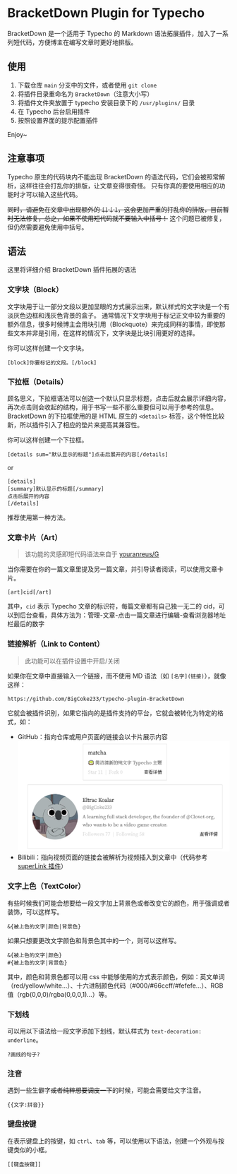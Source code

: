 # BracketDown Plugin for Typecho

BracketDown 是一个适用于 Typecho 的 Markdown 语法拓展插件，加入了一系列短代码，方便博主在编写文章时更好地排版。

## 使用

1. 下载仓库 `main` 分支中的文件，或者使用 `git clone`
2. 将插件目录重命名为 `BracketDown`（注意大小写）
3. 将插件文件夹放置于 typecho 安装目录下的 `/usr/plugins/` 目录
4. 在 Typecho 后台启用插件
5. 按照设置界面的提示配置插件

Enjoy~

## 注意事项

Typecho 原生的代码块内不能出现 BracketDown 的语法代码，它们会被照常解析，这样往往会打乱你的排版，让文章变得很奇怪。
只有你真的要使用相应的功能时才可以输入这些代码。

~~同时，请避免在文章中出现额外的 `[]` `[` `]`，这会更加严重的打乱你的排版，目前暂时无法修复，总之，如果不使用短代码就不要输入中括号！~~
这个问题已被修复，但仍然需要避免使用中括号。

## 语法

这里将详细介绍 BracketDown 插件拓展的语法

### 文字块（Block）

文字块用于让一部分文段以更加显眼的方式展示出来，默认样式的文字块是一个有淡灰色边框和浅灰色背景的盒子。
通常情况下文字块用于标记正文中较为重要的额外信息，很多时候博主会用块引用（Blockquote）来完成同样的事情，即使那些文本并非是引用，在这样的情况下，文字块是比块引用更好的选择。

你可以这样创建一个文字块。

```
[block]你要标记的文段。[/block]
```

### 下拉框（Details）

顾名思义，下拉框语法可以创造一个默认只显示标题，点击后就会展示详细内容，再次点击则会收起的结构，用于书写一些不那么重要但可以用于参考的信息。
BracketDown 的下拉框使用的是 HTML 原生的 `<details>` 标签，这个特性比较新，所以插件引入了相应的垫片来提高其兼容性。

你可以这样创建一个下拉框。

```
[details sum="默认显示的标题"]点击后展开的内容[/details]
```

or

```
[details]
[summary]默认显示的标题[/summary]
点击后展开的内容
[/details]
```

推荐使用第一种方法。

### 文章卡片（Art）

> 该功能的灵感即短代码语法来自于 [youranreus/G](https://github.com/youranreus/G)

当你需要在你的一篇文章里提及另一篇文章，并引导读者阅读，可以使用文章卡片。

```
[art]cid[/art]
```

其中，`cid` 表示 Typecho 文章的标识符，每篇文章都有自己独一无二的 cid，可以到后台查看，具体方法为：管理-文章-点击一篇文章进行编辑-查看浏览器地址栏最后的数字

### 链接解析（Link to Content）

> 此功能可以在插件设置中开启/关闭

如果你在文章中直接输入一个链接，而不使用 MD 语法（如 `[名字](链接)`），就像这样：

```
https://github.com/BigCoke233/typecho-plugin-BracketDown
```

它就会被插件识别，如果它指向的是插件支持的平台，它就会被转化为特定的格式，如：

- GitHub：指向仓库或用户页面的链接会以卡片展示内容
![](docs/github-card.png)
- Bilibili：指向视频页面的链接会被解析为视频插入到文章中（代码参考 [superLink 插件](https://github.com/ShangJixin/Typecho-Plugin-superLink/)）


### 文字上色（TextColor）

有些时候我们可能会想要给一段文字加上背景色或者改变它的颜色，用于强调或者装饰，可以这样写。

```
&{被上色的文字|颜色|背景色}
```

如果只想要更改文字颜色和背景色其中的一个，则可以这样写。

```
&{被上色的文字|颜色}
#{被上色的文字|背景色}
```

其中，颜色和背景色都可以用 css 中能够使用的方式表示颜色，例如：英文单词（red/yellow/white...）、十六进制颜色代码（#000/#66ccff/#fefefe...）、RGB 值（rgb(0,0,0)/rgba(0,0,0,1)...）等。

### 下划线

可以用以下语法给一段文字添加下划线，默认样式为 `text-decoration: underline`。

```
?画线的句子?
```

### 注音

遇到一些生僻字~~或者纯粹想要调皮一下~~的时候，可能会需要给文字注音。

```
{{文字:拼音}}
```

### 键盘按键

在表示键盘上的按键，如 `ctrl`、`tab` 等，可以使用以下语法，创建一个外观与按键类似的小框。

```
[[键盘按键]]
```

